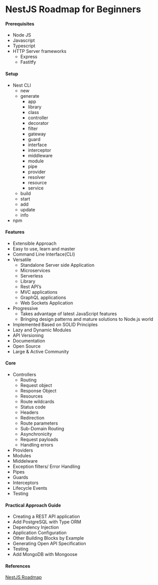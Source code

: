# NestJS Roadmap for Beginners

#### Prerequisites

- Node JS
- Javascript
- Typescript
- HTTP Server frameworks
  - Express
  - Fastitfy

#### Setup

- Nest CLI
  - new
  - generate
    - app
    - library
    - class
    - controller
    - decorator
    - filter
    - gateway
    - guard
    - interface
    - interceptor
    - middleware
    - module
    - pipe
    - provider
    - resolver
    - resource
    - service
  - build
  - start
  - add
  - update
  - info
- npm

#### Features

- Extensible Approach
- Easy to use, learn and master
- Command Line Interface(CLI)
- Versatile
    - Standalone Server side Application
    - Microservices
    - Serverless
    - Library
    - Rest API’s
    - MVC applications
    - GraphQL applications
    - Web Sockets Application
- Progressive
    - Takes advantage of latest JavaScript features
    - Bringing design patterns and mature solutions to Node.js world
- Implemented Based on SOLID Principles
- Lazy and Dynamic Modules
- API Versioning
- Documentation
- Open Source 
- Large & Active Community

#### Core

- Controllers
  - Routing
  - Request object
  - Response Object
  - Resources
  - Route wildcards
  - Status code
  - Headers
  - Redirection
  - Route parameters
  - Sub-Domain Routing
  - Asynchronicity
  - Request payloads
  - Handling errors
- Providers
- Modules
- Middelware
- Exception filters/ Error Handling
- Pipes
- Guards
- Interceptors
- Lifecycle Events
- Testing

#### Practical Approach Guide 

- Creating a REST API application
- Add PostgreSQL with Type ORM
- Dependency Injection  
- Application Configuration 
- Other Building Blocks by Example
- Generating Open API Specification  
- Testing 
- Add MongoDB with Mongoose

#### References


[NestJS Roadmap](https://github.com/Somasekhar1712/Roadmaps/tree/main/NestJs)
